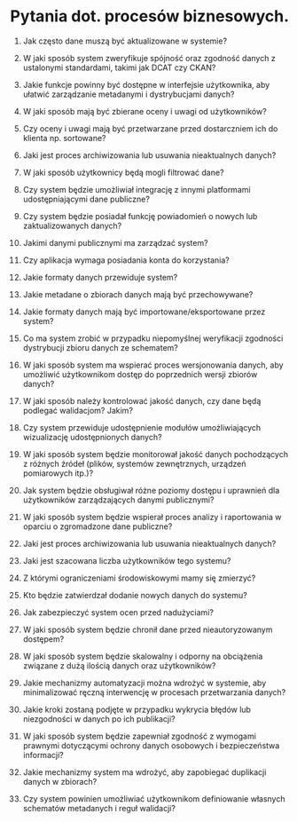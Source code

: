 # Pytania dot. procesów biznesowych.

1. Jak często dane muszą być aktualizowane w systemie?

2. W jaki sposób system zweryfikuje spójność oraz zgodność danych z ustalonymi standardami, takimi jak DCAT czy CKAN?

3. Jakie funkcje powinny być dostępne w interfejsie użytkownika, aby ułatwić zarządzanie metadanymi i dystrybucjami danych?

4. W jaki sposób mają być zbierane oceny i uwagi od użytkowników?

5. Czy oceny i uwagi mają być przetwarzane przed dostarczniem ich do klienta np. sortowane?

6. Jaki jest proces archiwizowania lub usuwania nieaktualnych danych?

7. W jaki sposób użytkownicy będą mogli filtrować dane?

8. Czy system będzie umożliwiał integrację z innymi platformami udostępniającymi dane publiczne?

9. Czy system będzie posiadał funkcję powiadomień o nowych lub zaktualizowanych danych?

10. Jakimi danymi publicznymi ma zarządzać system?

11. Czy aplikacja wymaga posiadania konta do korzystania?

12. Jakie formaty danych przewiduje system?

13. Jakie metadane o zbiorach danych mają być przechowywane?

14. Jakie formaty danych mają być importowane/eksportowane przez system?

15. Co ma system zrobić w przypadku niepomyślnej weryfikacji zgodności dystrybucji zbioru danych ze schematem?

16. W jaki sposób system ma wspierać proces wersjonowania danych, aby umożliwić użytkownikom dostęp do poprzednich wersji zbiorów danych?

17. W jaki sposób należy kontrolować jakość danych, czy dane będą podlegać walidacjom? Jakim?

18. Czy system przewiduje udostępnienie modułów umożliwiających wizualizację udostępnionych danych?

19. W jaki sposób system będzie monitorował jakość danych pochodzących z różnych źródeł (plików, systemów zewnętrznych, urządzeń pomiarowych itp.)?

20. Jak system będzie obsługiwał różne poziomy dostępu i uprawnień dla użytkowników zarządzających danymi publicznymi?

21. W jaki sposób system będzie wspierał proces analizy i raportowania w oparciu o zgromadzone dane publiczne?

22. Jaki jest proces archiwizowania lub usuwania nieaktualnych danych?

23. Jaki jest szacowana liczba użytkowników tego systemu?

24. Z którymi ograniczeniami środowiskowymi mamy się zmierzyć?

25. Kto będzie zatwierdzał dodanie nowych danych do systemu?

26. Jak zabezpieczyć system ocen przed nadużyciami?

27. W jaki sposób system będzie chronił dane przed nieautoryzowanym dostępem?

28. W jaki sposób system będzie skalowalny i odporny na obciążenia związane z dużą ilością danych oraz użytkowników?

29. Jakie mechanizmy automatyzacji można wdrożyć w systemie, aby minimalizować ręczną interwencję w procesach przetwarzania danych?

30. Jakie kroki zostaną podjęte w przypadku wykrycia błędów lub niezgodności w danych po ich publikacji?

31. W jaki sposób system będzie zapewniał zgodność z wymogami prawnymi dotyczącymi ochrony danych osobowych i bezpieczeństwa informacji? 
 
32. Jakie mechanizmy system ma wdrożyć, aby zapobiegać duplikacji danych w zbiorach?
 
33. Czy system powinien umożliwiać użytkownikom definiowanie własnych schematów metadanych i reguł walidacji?
